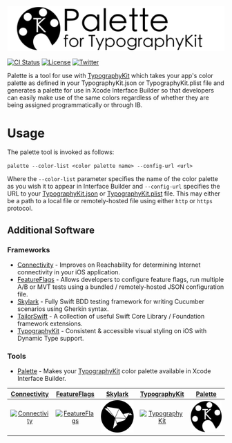 ![Palette for TypographyKit](Palette.png)

[![CI Status](http://img.shields.io/travis/rwbutler/TypographyKitPalette.svg?style=flat)](https://travis-ci.org/rwbutler/TypographyKitPalette)
[![License](https://img.shields.io/cocoapods/l/TypographyKit.svg?style=flat)](http://cocoapods.org/pods/TypographyKit)
[![Twitter](https://img.shields.io/badge/twitter-@TypographyKit-blue.svg?style=flat)](https://twitter.com/TypographyKit)

Palette is a tool for use with [TypographyKit](https://github.com/rwbutler/TypographyKit) which takes your app's color palette as defined in your TypographyKit.json or TypographyKit.plist file and generates a palette for use in Xcode Interface Builder so that developers can easily make use of the same colors regardless of whether they are being assigned programmatically or through IB.

# Usage

The palette tool is invoked as follows:

`palette --color-list <color palette name> --config-url <url>`

Where the `--color-list` parameter specifies the name of the color palette as you wish it to appear in Interface Builder and `--config-url` specifies the URL to your [TypographyKit.json](https://github.com/rwbutler/TypographyKit/blob/master/Example/TypographyKit/TypographyKit.json) or [TypographyKit.plist](https://github.com/rwbutler/TypographyKit/blob/master/Example/TypographyKit/TypographyKit.plist) file. This may either be a path to a local file or remotely-hosted file using either `http` or `https` protocol.

## Additional Software

### Frameworks

* [Connectivity](https://github.com/rwbutler/Connectivity) - Improves on Reachability for determining Internet connectivity in your iOS application.
* [FeatureFlags](https://github.com/rwbutler/FeatureFlags) - Allows developers to configure feature flags, run multiple A/B or MVT tests using a bundled / remotely-hosted JSON configuration file.
* [Skylark](https://github.com/rwbutler/Skylark) - Fully Swift BDD testing framework for writing Cucumber scenarios using Gherkin syntax.
* [TailorSwift](https://github.com/rwbutler/TailorSwift) - A collection of useful Swift Core Library / Foundation framework extensions.
* [TypographyKit](https://github.com/rwbutler/TypographyKit) - Consistent & accessible visual styling on iOS with Dynamic Type support.

### Tools
* [Palette](https://github.com/rwbutler/TypographyKitPalette) - Makes your [TypographyKit](https://github.com/rwbutler/TypographyKit) color palette available in Xcode Interface Builder.


[Connectivity](https://github.com/rwbutler/Connectivity)          |  [FeatureFlags](https://github.com/rwbutler/FeatureFlags)          | [Skylark](https://github.com/rwbutler/Skylark) | [TypographyKit](https://github.com/rwbutler/TypographyKit) | [Palette](https://github.com/rwbutler/TypographyKitPalette)
:-------------------------:|:-------------------------:|:-------------------------:|:-------------------------:|:-------------------------:
[![Connectivity](https://github.com/rwbutler/Connectivity/raw/master/ConnectivityLogo.png)](https://github.com/rwbutler/Connectivity)   | [![FeatureFlags](https://raw.githubusercontent.com/rwbutler/FeatureFlags/master/docs/images/feature-flags-logo.png)](https://github.com/rwbutler/FeatureFlags)   | [![Skylark](https://github.com/rwbutler/Skylark/raw/master/SkylarkLogo.png)](https://github.com/rwbutler/Skylark) |  [![TypographyKit](https://github.com/rwbutler/TypographyKit/raw/master/TypographyKitLogo.png)](https://github.com/rwbutler/TypographyKit) | [![Palette](https://github.com/rwbutler/TypographyKitPalette/raw/master/PaletteLogo.png)](https://github.com/rwbutler/TypographyKitPalette)
